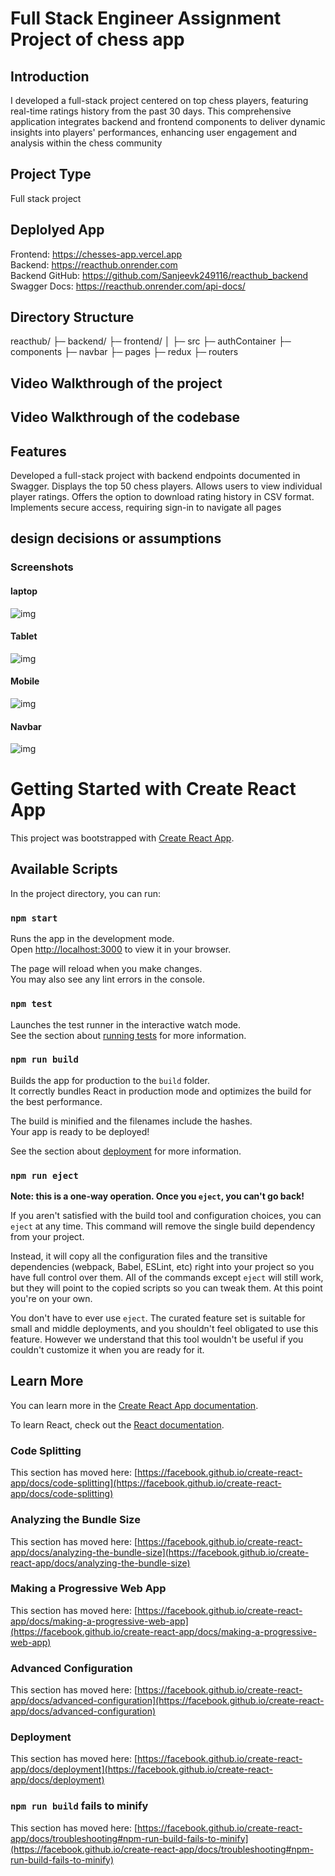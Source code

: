 # Full Stack Engineer Assignment Project of chess app

## Introduction

I developed a full-stack project centered on top chess players, featuring real-time ratings history from the past 30 days. This comprehensive application integrates backend and frontend components to deliver dynamic insights into players' performances, enhancing user engagement and analysis within the chess community

## Project Type

Full stack project

## Deplolyed App

Frontend: https://chesses-app.vercel.app<br>
Backend: https://reacthub.onrender.com<br>
Backend GitHub: https://github.com/Sanjeevk249116/reacthub_backend<br>
Swagger Docs: https://reacthub.onrender.com/api-docs/<br>

## Directory Structure

reacthub/
├─ backend/
├─ frontend/
│ ├─ src
├─ authContainer
├─ components
├─ navbar
├─ pages
├─ redux
├─ routers

## Video Walkthrough of the project

## Video Walkthrough of the codebase

## Features

Developed a full-stack project with backend endpoints documented in Swagger.
Displays the top 50 chess players.
Allows users to view individual player ratings.
Offers the option to download rating history in CSV format.
Implements secure access, requiring sign-in to navigate all pages

## design decisions or assumptions

 <h3>Screenshots</h3>

 <h4>laptop</h4>

<img src='https://i.ibb.co/F8KPB0N/laptop.png' alt='img' />

<h4>Tablet</h4>

<img src='https://i.ibb.co/Hqx3R6k/Tablet.png' alt='img' />

<h4>Mobile</h4>

<img src='https://i.ibb.co/NxbXZfg/mobile.png' alt='img' />


<h4>Navbar</h4>

<img src='https://i.ibb.co/y8mn44R/navbar.png' alt='img' />



# Getting Started with Create React App

This project was bootstrapped with [Create React App](https://github.com/facebook/create-react-app).

## Available Scripts

In the project directory, you can run:

### `npm start`

Runs the app in the development mode.\
Open [http://localhost:3000](http://localhost:3000) to view it in your browser.

The page will reload when you make changes.\
You may also see any lint errors in the console.

### `npm test`

Launches the test runner in the interactive watch mode.\
See the section about [running tests](https://facebook.github.io/create-react-app/docs/running-tests) for more information.

### `npm run build`

Builds the app for production to the `build` folder.\
It correctly bundles React in production mode and optimizes the build for the best performance.

The build is minified and the filenames include the hashes.\
Your app is ready to be deployed!

See the section about [deployment](https://facebook.github.io/create-react-app/docs/deployment) for more information.

### `npm run eject`

**Note: this is a one-way operation. Once you `eject`, you can't go back!**

If you aren't satisfied with the build tool and configuration choices, you can `eject` at any time. This command will remove the single build dependency from your project.

Instead, it will copy all the configuration files and the transitive dependencies (webpack, Babel, ESLint, etc) right into your project so you have full control over them. All of the commands except `eject` will still work, but they will point to the copied scripts so you can tweak them. At this point you're on your own.

You don't have to ever use `eject`. The curated feature set is suitable for small and middle deployments, and you shouldn't feel obligated to use this feature. However we understand that this tool wouldn't be useful if you couldn't customize it when you are ready for it.

## Learn More

You can learn more in the [Create React App documentation](https://facebook.github.io/create-react-app/docs/getting-started).

To learn React, check out the [React documentation](https://reactjs.org/).

### Code Splitting

This section has moved here: [https://facebook.github.io/create-react-app/docs/code-splitting](https://facebook.github.io/create-react-app/docs/code-splitting)

### Analyzing the Bundle Size

This section has moved here: [https://facebook.github.io/create-react-app/docs/analyzing-the-bundle-size](https://facebook.github.io/create-react-app/docs/analyzing-the-bundle-size)

### Making a Progressive Web App

This section has moved here: [https://facebook.github.io/create-react-app/docs/making-a-progressive-web-app](https://facebook.github.io/create-react-app/docs/making-a-progressive-web-app)

### Advanced Configuration

This section has moved here: [https://facebook.github.io/create-react-app/docs/advanced-configuration](https://facebook.github.io/create-react-app/docs/advanced-configuration)

### Deployment

This section has moved here: [https://facebook.github.io/create-react-app/docs/deployment](https://facebook.github.io/create-react-app/docs/deployment)

### `npm run build` fails to minify

This section has moved here: [https://facebook.github.io/create-react-app/docs/troubleshooting#npm-run-build-fails-to-minify](https://facebook.github.io/create-react-app/docs/troubleshooting#npm-run-build-fails-to-minify)
